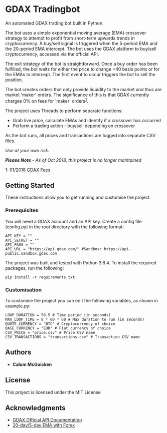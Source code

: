 # GDAX Tradingbot
An automated GDAX trading bot built in Python.

The bot uses a simple exponential moving average (EMA) crossover strategy to attempt to profit from short-term upwards trends in cryptocurrency. A buy/sell signal is triggered when the 5-period EMA and the 20-period EMA intercept. The bot uses the GDAX platform to buy/sell cryptocurrency, accessed via the official API.

The exit strategy of the bot is straightforward. Once a buy order has been fulfilled, the bot waits for either the price to change +40 basis points or for the EMAs to intercept. The first event to occur triggers the bot to sell the position.

The bot creates orders that only provide liquidity to the market and thus are market 'maker' orders. The significance of this is that GDAX currently charges 0% on fees for 'maker' orders<sup>[1](#myfootnote1)</sup>.

The project uses Threads to perform separate functions:
*  Grab live price, calculate EMAs and identify if a crossover has occurred
*  Perform a trading action - buy/sell depending on crossover

As the bot runs, all prices and transactions are logged into separate CSV files.

_Use at your own risk._

 _**Please Note** - As of Oct 2018, this project is no longer maintained_

<a name="myfootnote1">1</a>: 01/2018 [GDAX Fees](https://www.gdax.com/fees/BTC-USD)

## Getting Started

These instructions allow you to get running and customise the project.

### Prerequisites

You will need a GDAX account and an API key. Create a config file (config.py) in the root directory with the following format:

```
API_KEY = ""
API_SECRET = ""
API_PASS = ""
API_URL = "https://api.gdax.com/" #Sandbox: https://api-public.sandbox.gdax.com
```

The project was built and tested with Python 3.6.4. To install the required packages, run the following:

```
pip install -r requirements.txt
```
### Customisation

To customise the project you can edit the following variables, as shown in example.py:

```
LOOP_DURATION = 58.5 # Time period (in seconds)
MAX_LOOP_TIME = 8 * 60 * 60 # Max duration to run (in seconds)
QUOTE_CURRENCY = "BTC" # Cryptocurrency of choice
BASE_CURRENCY = "EUR" # Fiat currency of choice
CSV_PRICE = "price.csv" # Price CSV name
CSV_TRANSACTIONS = "transactions.csv" # Transaction CSV name
```

## Authors

* **Calum McGuicken**


## License

This project is licensed under the MIT License

## Acknowledgments

* [GDAX Official API Documentation](https://docs.gdax.com/)
* [20-day/5-day EMA with Forex](http://www.theforexchronicles.com/the-ema-5-and-ema-20-crossover-trading-strategy/)

